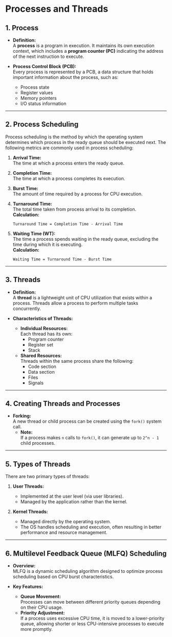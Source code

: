 # Processes and Threads

## 1. Process

- **Definition:**  
  A **process** is a program in execution. It maintains its own execution context, which includes a **program counter (PC)** indicating the address of the next instruction to execute.

- **Process Control Block (PCB):**  
  Every process is represented by a PCB, a data structure that holds important information about the process, such as:
  - Process state
  - Register values
  - Memory pointers
  - I/O status information

---

## 2. Process Scheduling

Process scheduling is the method by which the operating system determines which process in the ready queue should be executed next. The following metrics are commonly used in process scheduling:

1. **Arrival Time:**  
   The time at which a process enters the ready queue.

2. **Completion Time:**  
   The time at which a process completes its execution.

3. **Burst Time:**  
   The amount of time required by a process for CPU execution.

4. **Turnaround Time:**  
   The total time taken from process arrival to its completion.  
   **Calculation:**  
   ```
   Turnaround Time = Completion Time - Arrival Time
   ```

5. **Waiting Time (WT):**  
   The time a process spends waiting in the ready queue, excluding the time during which it is executing.  
   **Calculation:**  
   ```
   Waiting Time = Turnaround Time - Burst Time
   ```

---

## 3. Threads

- **Definition:**  
  A **thread** is a lightweight unit of CPU utilization that exists within a process. Threads allow a process to perform multiple tasks concurrently.

- **Characteristics of Threads:**
  - **Individual Resources:**  
    Each thread has its own:
    - Program counter
    - Register set
    - Stack
  - **Shared Resources:**  
    Threads within the same process share the following:
    - Code section
    - Data section
    - Files
    - Signals

---

## 4. Creating Threads and Processes

- **Forking:**  
  A new thread or child process can be created using the `fork()` system call.  
  - **Note:**  
    If a process makes `n` calls to `fork()`, it can generate up to `2^n - 1` child processes.

---

## 5. Types of Threads

There are two primary types of threads:

1. **User Threads:**
   - Implemented at the user level (via user libraries).
   - Managed by the application rather than the kernel.

2. **Kernel Threads:**
   - Managed directly by the operating system.
   - The OS handles scheduling and execution, often resulting in better performance and resource management.

---

## 6. Multilevel Feedback Queue (MLFQ) Scheduling

- **Overview:**  
  MLFQ is a dynamic scheduling algorithm designed to optimize process scheduling based on CPU burst characteristics.

- **Key Features:**
  - **Queue Movement:**  
    Processes can move between different priority queues depending on their CPU usage.
  - **Priority Adjustment:**  
    If a process uses excessive CPU time, it is moved to a lower-priority queue, allowing shorter or less CPU-intensive processes to execute more promptly.

